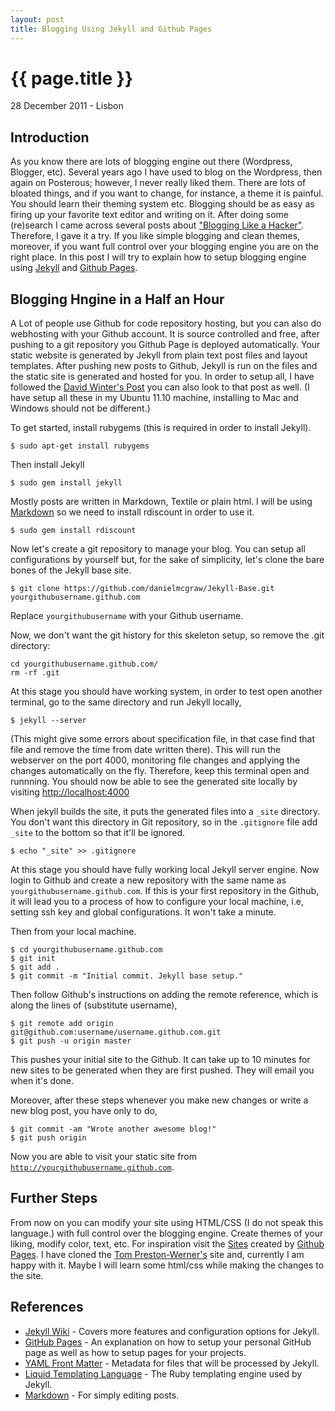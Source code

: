 ```yaml
---
layout: post
title: Blogging Using Jekyll and Github Pages
---
```


{{ page.title }}
================

<p class="meta">28 December 2011 - Lisbon</p>

Introduction
------------

As you know there are lots of blogging engine out there (Wordpress, Blogger, etc). 
Several years ago I have used to blog on the Wordpress, then again on Posterous; however, 
I never really liked them. There are lots of bloated things, and if you want to change, 
for instance, a theme it is painful. You should learn their theming system etc. Blogging 
should be as easy as firing up your favorite text editor and writing on it. After doing 
some (re)search I came across several posts about ["Blogging Like a Hacker"](http://tom.preston-werner.com/2008/11/17/blogging-like-a-hacker.html). 
Therefore, I gave it a try. If you like simple blogging and clean themes, moreover, 
if you want full control over your blogging engine you are on the right place. 
In this post I will try to explain how to setup blogging engine using [Jekyll](http://github.com/mojombo/jekyll) 
and [Github Pages](http://pages.github.com/).

Blogging Hngine in a Half an Hour
---------------------------------

A Lot of people use Github for code repository hosting, but you can also do webhosting with 
your Github account. It is source controlled and free, after pushing to a git repository 
you Github Page is deployed automatically. Your static website is generated by Jekyll from 
plain text post files and layout templates. After pushing new posts to Github, Jekyll is run 
on the files and the static site is generated and hosted for you.
In order to setup all, I have followed the [David Winter's Post](http://davidwinter.me/articles/2011/10/29/setting-up-github-pages/) 
you can also look to that post as well. (I have setup all these in my Ubuntu 11.10 machine, 
installing to Mac and Windows should not be different.)

To get started, install rubygems (this is required in order to install Jekyll).
<pre class="terminal"><code>$ sudo apt-get install rubygems</code></pre>

Then install Jekyll
<pre class="terminal"><code>$ sudo gem install jekyll</code></pre>

Mostly posts are written in Markdown, Textile or plain html. I will be using [Markdown](http://daringfireball.net/projects/markdown/)
so we need to install rdiscount in order to use it.
<pre class="terminal"><code>$ sudo gem install rdiscount</code></pre>

Now let's create a git repository to manage your blog. You can setup all configurations 
by yourself but, for the sake of simplicity, let's clone the bare bones of the Jekyll base site.
<pre class="terminal"><code>$ git clone https://github.com/danielmcgraw/Jekyll-Base.git yourgithubusername.github.com</code></pre>
Replace <code>yourgithubusername</code> with your Github username. 

Now, we don't want the git history for this skeleton setup, so remove the .git directory:
<pre class="terminal"><code>cd yourgithubusername.github.com/
rm -rf .git
</code></pre>

At this stage you should have working system, in order to test open another terminal, 
go to the same directory and run Jekyll locally,
<pre class="terminal"><code>$ jekyll --server</code></pre>
(This might give some errors about specification file, in that case find that file
and remove the time from date written there).
This will run the webserver on the port 4000, monitoring file changes and applying 
the changes automatically on the fly. Therefore, keep this terminal open and runnning. 
You should now be able to see the generated site locally by visiting [http://localhost:4000](http://localhost:4000)

When jekyll builds the site, it puts the generated files into a <code>\_site</code> directory. 
You don't want this directory in Git repository, so in the <code>.gitignore</code> file add <code>\_site</code> 
to the bottom so that it'll be ignored.
<pre class="terminal"><code>$ echo "_site" >> .gitignore</code></pre>

At this stage you should have fully working local Jekyll server engine. Now login to Github and 
create a new repository with the same name as <code>yourgithubusername.github.com</code>. If this is 
your first repository in the Github, it will lead you to a process of how to configure your 
local machine, i.e, setting ssh key and global configurations. It won't take a minute. 

Then from your local machine.
<pre class="terminal"><code>$ cd yourgithubusername.github.com
$ git init
$ git add .
$ git commit -m "Initial commit. Jekyll base setup."</code></pre>

Then follow Github's instructions on adding the remote reference, 
which is along the lines of (substitute username),
<pre class="terminal"><code>$ git remote add origin git@github.com:username/username.github.com.git
$ git push -u origin master</code></pre>

This pushes your initial site to the Github. It can take up to 10 minutes for new sites to be 
generated when they are first pushed. They will email you when it's done.

Moreover, after these steps whenever you make new changes or write a new blog post, you have only to do,
<pre class="terminal"><code>$ git commit -am "Wrote another awesome blog!"
$ git push origin</code></pre>

Now you are able to visit your static site from <code>http://yourgithubusername.github.com</code>.

<!--
Custom Domains
--------------

One nice thing about Github Pages is that you can add your own domain name for your site other than
using <code>yourgithubusername.github.com</code>. Create a file with name CNAME in your site folder
and put domain name of your liking, for instance, CNAME for this site is <code>morazow.me</code>.
<pre class="terminal"><code>cd yourgithubusername.github.com
$ touch CNAME
$ echo "morazow.me" > CNAME</code></pre>

After adding that file, you will need to modify your DNS settings by adding an A record that points to 207.97.227.245.
-->

Further Steps
--------------

From now on you can modify your site using HTML/CSS (I do not speak this language.) with 
full control over the blogging engine. Create themes of your liking, modify color, text, etc.
For inspiration visit the [Sites](https://github.com/mojombo/jekyll/wiki/sites) created by 
[Github Pages](http://pages.github.com). I have cloned the [Tom Preston-Werner's](http://github.com/mojombo/mojombo.github.com) 
site and, currently I am happy with it. Maybe I will learn some html/css while making the changes to the site.

References
----------

* [Jekyll Wiki](https://github.com/mojombo/jekyll/wiki/) - Covers more features and configuration options for Jekyll.
* [GitHub Pages](http://pages.github.com/) - An explanation on how to setup your personal GitHub page as well as how to setup pages for your projects.
* [YAML Front Matter](https://github.com/mojombo/jekyll/wiki/yaml-front-matter) - Metadata for files that will be processed by Jekyll.
* [Liquid Templating Language](http://www.liquidmarkup.org/) - The Ruby templating engine used by Jekyll.
* [Markdown](http://daringfireball.net/projects/markdown/) - For simply editing posts.


